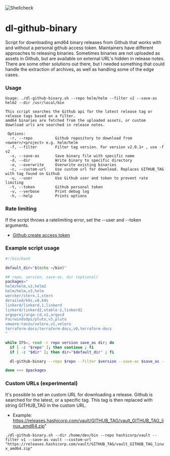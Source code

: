 ![Shellcheck](https://github.com/sebastiaankok/dl-github-binary/workflows/Shellcheck/badge.svg)

# dl-github-binary
Script for downloading amd64 binary releases from Github that works with and without a personal github access token.
Maintainers have different approaches to releasing binaries. 
Sometimes binaries are not uploaded as assets in Github, but are available on external URL's hidden in release notes.
There are some other solutions out there, but I needed something that could handle the extraction of archives, as well as handling some of the edge cases.

### Usage

```
Usage: ./dl-github-binary.sh --repo helm/helm --filter v2 --save-as helm2 --dir /usr/local/bin

This script searches the Github api for the latest release tag or release tags based on a filter.
amd64 binaries are fetched from the uploaded assets, or custom download urls are searched in release notes.

 Options:
  -r, --repo          Github repository to download from <owner>/<project> e.g. helm/helm
  -f, --filter        Filter tag version. For version v2.0.1+ , use -f v2
  -s, --save-as       Save binary file with specific name
  -d, --dir           Write binary to specific directory
  -o, --overwrite     Overwrite existing binaries
  -c, --custom-url    Use custom url for download. Replaces GITHUB_TAG with tag found on Github
  -u, --user          Use Github user and token to prevent rate limiting
  -t, --token         Github personal token
  -v, --verbose       Print debug log
  -h, --help          Prints options
```

### Rate limiting

If the script throws a ratelimiting error, set the --user and --token arguments.
* [Github create access token](https://docs.github.com/en/github/authenticating-to-github/creating-a-personal-access-token)

### Example script usage

```bash
#!/bin/bash

default_dir="$(echo ~/bin)"

## repo, version, save-as, dir (optional)
packages="
helm/helm,v2,helm2
helm/helm,v3,helm
wercker/stern,1,stern
derailed/k9s,v0,k9s
linkerd/linkerd,1,linkerd
linkerd/linkerd2,stable-2,linkerd2
argoproj/argo-cd,v2,argocd
FairwindsOps/pluto,v5,pluto
vmware-tanzu/velero,v1,velero
terraform-docs/terraform-docs,v0,terraform-docs
"

while IFS=, read -r repo version save_as dir; do
  if [ -z "$repo" ]; then continue ; fi
  if [ -z "$dir" ]; then dir="$default_dir" ; fi

  dl-github-binary --repo $repo --filter $version --save-as $save_as --dir "$dir"

done <<< $packages
```

### Custom URLs (experimental)

It's possible to set an custom URL for downloading a release. Github is searched for the latest, or a specific tag.
This tag is then replaced with string GITHUB_TAG in the custom URL.

* Example: https://releases.hashicorp.com/vault/GITHUB_TAG/vault_GITHUB_TAG_linux_amd64.zip"

`./dl-github-binary.sh --dir /home/dev/bin --repo hashicorp/vault --filter v1 --save-as vault --custom-url "https://releases.hashicorp.com/vault/GITHUB_TAG/vault_GITHUB_TAG_linux_amd64.zip"`

